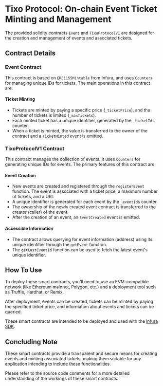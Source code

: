 # Tixo Protocol: On-chain Event Ticket Minting and Management

The provided solidity contracts `Event` and `TixoProtocolV1` are designed for the creation and management of events and associated tickets.

## Contract Details

### Event Contract

This contract is based on `ERC1155Mintable` from Infura, and uses `Counters` for managing unique IDs for tickets. The main operations in this contract are:

#### Ticket Minting
- Tickets are minted by paying a specific price (`_ticketPrice`), and the number of tickets is limited (`_maxTickets`).
- Each minted ticket has a unique identifier, generated by the `_ticketIds` counter.
- When a ticket is minted, the value is transferred to the owner of the contract and a `TicketMinted` event is emitted.

### TixoProtocolV1 Contract

This contract manages the collection of events. It uses `Counters` for generating unique IDs for events. The primary features of this contract are:

#### Event Creation
- New events are created and registered through the `registerEvent` function. The event is associated with a ticket price, a maximum number of tickets, and a URI.
- A unique identifier is generated for each event by the `_eventIds` counter.
- The ownership of the newly created event contract is transferred to the creator (caller) of the event.
- After the creation of an event, an `EventCreated` event is emitted.

#### Accessible Information
- The contract allows querying for event information (address) using its unique identifier through the `getEvent` function.
- The `getLastEventId` function can be used to fetch the latest event's unique identifier.

## How To Use

To deploy these smart contracts, you'll need to use an EVM-compatible network (like Ethereum mainnet, Polygon, etc.) and a deployment tool such as Truffle, Hardhat, or Remix. 

After deployment, events can be created, tickets can be minted by paying the specified ticket price, and information about events and tickets can be queried.

These smart contracts are intended to be deployed and used with the [Infura SDK](https://docs.infura.io/infura-expansion-apis/nft-api/nft-sdk/how-to/deploy-a-contract).

## Concluding Note

These smart contracts provide a transparent and secure means for creating events and minting associated tickets, making them suitable for any application intending to include these functionalities.

Please refer to the source code comments for a more detailed understanding of the workings of these smart contracts.
